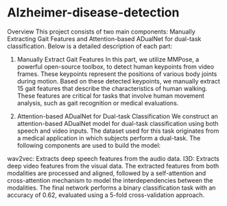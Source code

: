 # Alzheimer-disease-detection
Overview
This project consists of two main components: Manually Extracting Gait Features and Attention-based ADualNet for dual-task classification. Below is a detailed description of each part:

1. Manually Extract Gait Features
In this part, we utilize MMPose, a powerful open-source toolbox, to detect human keypoints from video frames. These keypoints represent the positions of various body joints during motion. Based on these detected keypoints, we manually extract 15 gait features that describe the characteristics of human walking. These features are critical for tasks that involve human movement analysis, such as gait recognition or medical evaluations.

2. Attention-based ADualNet for Dual-task Classification
We construct an attention-based ADualNet model for dual-task classification using both speech and video inputs. The dataset used for this task originates from a medical application in which subjects perform a dual-task. The following components are used to build the model:

wav2vec: Extracts deep speech features from the audio data.
I3D: Extracts deep video features from the visual data.
The extracted features from both modalities are processed and aligned, followed by a self-attention and cross-attention mechanism to model the interdependencies between the modalities. The final network performs a binary classification task with an accuracy of 0.62, evaluated using a 5-fold cross-validation approach.
